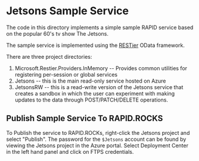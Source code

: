 # Jetsons Sample Service

The code in this directory implements a simple sample RAPID service based on the popular 60's tv show The Jetsons.

The sample service is implemented using the [RESTier](https://github.com/OData/RESTier/blob/master/README.md) OData framework.

There are three project directories:
1) Microsoft.Restier.Providers.InMemory -- Provides common utilities for registering per-session or global services
2) Jetsons -- this is the main read-only service hosted on Azure
3) JetsonsRW -- this is a read-write version of the Jetsons service that creates a sandbox in which the user can experiment with making updates to the data through POST/PATCH/DELETE operations.

## Publish Sample Service To RAPID.ROCKS
To Publish the service to RAPID.ROCKs, right-click the Jetsons project and select "Publish".  The password for the `$Jetsons` account can be found by viewing the Jetsons project in the Azure portal. Select Deployment Center in the left hand panel and click on FTPS credentials.